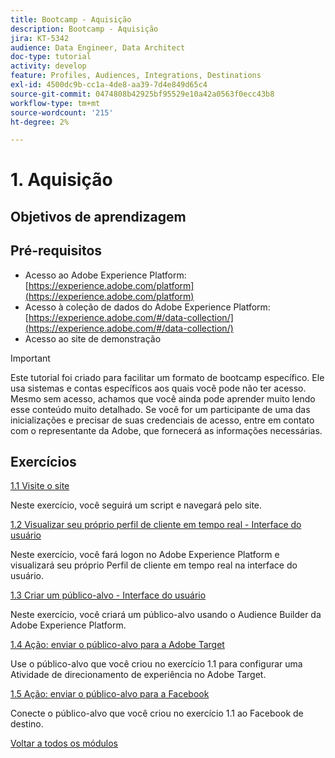 ```yaml
---
title: Bootcamp - Aquisição
description: Bootcamp - Aquisição
jira: KT-5342
audience: Data Engineer, Data Architect
doc-type: tutorial
activity: develop
feature: Profiles, Audiences, Integrations, Destinations
exl-id: 4500dc9b-cc1a-4de8-aa39-7d4e849d65c4
source-git-commit: 0474808b42925bf95529e10a42a0563f0ecc43b8
workflow-type: tm+mt
source-wordcount: '215'
ht-degree: 2%

---
```


# 1. Aquisição

## Objetivos de aprendizagem

## Pré-requisitos

- Acesso ao Adobe Experience Platform: [https://experience.adobe.com/platform](https://experience.adobe.com/platform)
- Acesso à coleção de dados do Adobe Experience Platform: [https://experience.adobe.com/#/data-collection/](https://experience.adobe.com/#/data-collection/)
- Acesso ao site de demonstração

>[!IMPORTANT]
>
>Este tutorial foi criado para facilitar um formato de bootcamp específico. Ele usa sistemas e contas específicos aos quais você pode não ter acesso. Mesmo sem acesso, achamos que você ainda pode aprender muito lendo esse conteúdo muito detalhado. Se você for um participante de uma das inicializações e precisar de suas credenciais de acesso, entre em contato com o representante da Adobe, que fornecerá as informações necessárias.

## Exercícios

[1.1 Visite o site](./ex1.md)

Neste exercício, você seguirá um script e navegará pelo site.

[1.2 Visualizar seu próprio perfil de cliente em tempo real - Interface do usuário](./ex2.md)

Neste exercício, você fará logon no Adobe Experience Platform e visualizará seu próprio Perfil de cliente em tempo real na interface do usuário.

[1.3 Criar um público-alvo - Interface do usuário](./ex3.md)

Neste exercício, você criará um público-alvo usando o Audience Builder da Adobe Experience Platform.

[1.4 Ação: enviar o público-alvo para a Adobe Target](./ex4.md)

Use o público-alvo que você criou no exercício 1.1 para configurar uma Atividade de direcionamento de experiência no Adobe Target.

[1.5 Ação: enviar o público-alvo para a Facebook](./ex5.md)

Conecte o público-alvo que você criou no exercício 1.1 ao Facebook de destino.

[Voltar a todos os módulos](../../overview.md)
